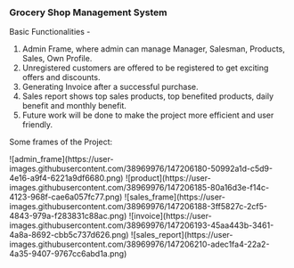 <h3>Grocery Shop Management System</h3>
<div>
    <p>
        Basic Functionalities - 
        <ol>
            <li>Admin Frame, where admin can manage Manager, Salesman, Products, Sales, Own Profile.</li>
            <li>Unregistered customers are offered to be registered to get exciting offers and discounts. </li>
            <li>Generating Invoice after a successful purchase.</li>
            <li>Sales report shows top sales products, top benefited products, daily benefit and monthly benefit.</li>
            <li>Future work will be done to make the project more efficient and user friendly.</li>
        </ol>
    </p>
</div>

<p>Some frames of the Project:<p>
![admin_frame](https://user-images.githubusercontent.com/38969976/147206180-50992a1d-c5d9-4e16-a9f4-6221a9df6680.png)
![product](https://user-images.githubusercontent.com/38969976/147206185-80a16d3e-f14c-4123-968f-cae6a057fc77.png)
![sales_frame](https://user-images.githubusercontent.com/38969976/147206188-3ff5827c-2cf5-4843-979a-f283831c88ac.png)
![invoice](https://user-images.githubusercontent.com/38969976/147206193-45aa443b-3461-4a8a-8692-cbb5c737d626.png)
![sales_report](https://user-images.githubusercontent.com/38969976/147206210-adec1fa4-22a2-4a35-9407-9767cc6abd1a.png)

    
